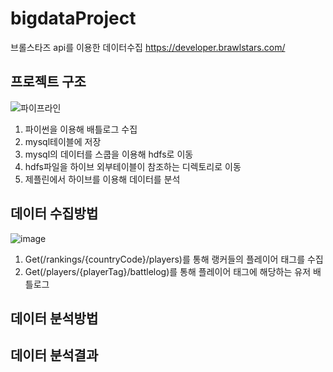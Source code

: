 # bigdataProject

브롤스타즈 api를 이용한 데이터수집
https://developer.brawlstars.com/


## 프로젝트 구조

![파이프라인](https://user-images.githubusercontent.com/33508257/70376851-f5321680-1950-11ea-8ef0-c9e69fa2a98e.jpeg)

1. 파이썬을 이용해 배틀로그 수집
2. mysql테이블에 저장
3. mysql의 데이터를 스쿱을 이용해 hdfs로 이동
4. hdfs파일을 하이브 외부테이블이 참조하는 디렉토리로 이동
5. 제플린에서 하이브를 이용해 데이터를 분석

## 데이터 수집방법

![image](https://user-images.githubusercontent.com/33508257/83154171-c5630f00-a13a-11ea-8159-60931fef1d37.png)

1. Get(/rankings/{countryCode}/players)를 통해 랭커들의 플레이어 태그를 수집
2. Get(/players/{playerTag}/battlelog)를 통해 플레이어 태그에 해당하는 유저 배틀로그

## 데이터 분석방법


## 데이터 분석결과

